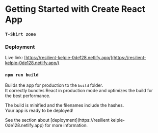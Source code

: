# Getting Started with Create React App



### `T-Shirt zone`

### Deployment

Live link: [https://resilient-kelpie-0de128.netlify.app/](https://resilient-kelpie-0de128.netlify.app/)
### `npm run build`

Builds the app for production to the `build` folder.\
It correctly bundles React in production mode and optimizes the build for the best performance.

The build is minified and the filenames include the hashes.\
Your app is ready to be deployed!

See the section about [deployment](https://resilient kelpie-0de128.netlify.app) for more information.